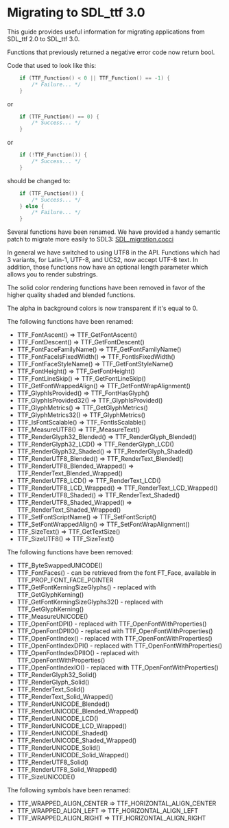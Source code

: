 
# Migrating to SDL_ttf 3.0

This guide provides useful information for migrating applications from SDL_ttf 2.0 to SDL_ttf 3.0.

Functions that previously returned a negative error code now return bool.

Code that used to look like this:
```c
    if (TTF_Function() < 0 || TTF_Function() == -1) {
        /* Failure... */
    }
```
or
```c
    if (TTF_Function() == 0) {
        /* Success... */
    }
```
or
```c
    if (!TTF_Function()) {
        /* Success... */
    }
```
should be changed to:
```c
    if (TTF_Function()) {
        /* Success... */
    } else {
        /* Failure... */
    }
```

Several functions have been renamed. We have provided a handy semantic patch to migrate more easily to SDL3: [SDL_migration.cocci](https://github.com/libsdl-org/SDL_ttf/blob/main/build-scripts/SDL_migration.cocci)

In general we have switched to using UTF8 in the API. Functions which had 3 variants, for Latin-1, UTF-8, and UCS2, now accept UTF-8 text. In addition, those functions now have an optional length parameter which allows you to render substrings.

The solid color rendering functions have been removed in favor of the higher quality shaded and blended functions.

The alpha in background colors is now transparent if it's equal to 0.

The following functions have been renamed:
* TTF_FontAscent() => TTF_GetFontAscent()
* TTF_FontDescent() => TTF_GetFontDescent()
* TTF_FontFaceFamilyName() => TTF_GetFontFamilyName()
* TTF_FontFaceIsFixedWidth() => TTF_FontIsFixedWidth()
* TTF_FontFaceStyleName() => TTF_GetFontStyleName()
* TTF_FontHeight() => TTF_GetFontHeight()
* TTF_FontLineSkip() => TTF_GetFontLineSkip()
* TTF_GetFontWrappedAlign() => TTF_GetFontWrapAlignment()
* TTF_GlyphIsProvided() => TTF_FontHasGlyph()
* TTF_GlyphIsProvided32() => TTF_GlyphIsProvided()
* TTF_GlyphMetrics() => TTF_GetGlyphMetrics()
* TTF_GlyphMetrics32() => TTF_GlyphMetrics()
* TTF_IsFontScalable() => TTF_FontIsScalable()
* TTF_MeasureUTF8() => TTF_MeasureText()
* TTF_RenderGlyph32_Blended() => TTF_RenderGlyph_Blended()
* TTF_RenderGlyph32_LCD() => TTF_RenderGlyph_LCD()
* TTF_RenderGlyph32_Shaded() => TTF_RenderGlyph_Shaded()
* TTF_RenderUTF8_Blended() => TTF_RenderText_Blended()
* TTF_RenderUTF8_Blended_Wrapped() => TTF_RenderText_Blended_Wrapped()
* TTF_RenderUTF8_LCD() => TTF_RenderText_LCD()
* TTF_RenderUTF8_LCD_Wrapped() => TTF_RenderText_LCD_Wrapped()
* TTF_RenderUTF8_Shaded() => TTF_RenderText_Shaded()
* TTF_RenderUTF8_Shaded_Wrapped() => TTF_RenderText_Shaded_Wrapped()
* TTF_SetFontScriptName() => TTF_SetFontScript()
* TTF_SetFontWrappedAlign() => TTF_SetFontWrapAlignment()
* TTF_SizeText() => TTF_GetTextSize()
* TTF_SizeUTF8() => TTF_SizeText()

The following functions have been removed:
* TTF_ByteSwappedUNICODE()
* TTF_FontFaces() - can be retrieved from the font FT_Face, available in TTF_PROP_FONT_FACE_POINTER
* TTF_GetFontKerningSizeGlyphs() - replaced with TTF_GetGlyphKerning()
* TTF_GetFontKerningSizeGlyphs32() - replaced with TTF_GetGlyphKerning()
* TTF_MeasureUNICODE()
* TTF_OpenFontDPI() - replaced with TTF_OpenFontWithProperties()
* TTF_OpenFontDPIIO() - replaced with TTF_OpenFontWithProperties()
* TTF_OpenFontIndex() - replaced with TTF_OpenFontWithProperties()
* TTF_OpenFontIndexDPI() - replaced with TTF_OpenFontWithProperties()
* TTF_OpenFontIndexDPIIO() - replaced with TTF_OpenFontWithProperties()
* TTF_OpenFontIndexIO() - replaced with TTF_OpenFontWithProperties()
* TTF_RenderGlyph32_Solid()
* TTF_RenderGlyph_Solid()
* TTF_RenderText_Solid()
* TTF_RenderText_Solid_Wrapped()
* TTF_RenderUNICODE_Blended()
* TTF_RenderUNICODE_Blended_Wrapped()
* TTF_RenderUNICODE_LCD()
* TTF_RenderUNICODE_LCD_Wrapped()
* TTF_RenderUNICODE_Shaded()
* TTF_RenderUNICODE_Shaded_Wrapped()
* TTF_RenderUNICODE_Solid()
* TTF_RenderUNICODE_Solid_Wrapped()
* TTF_RenderUTF8_Solid()
* TTF_RenderUTF8_Solid_Wrapped()
* TTF_SizeUNICODE()

The following symbols have been renamed:
* TTF_WRAPPED_ALIGN_CENTER => TTF_HORIZONTAL_ALIGN_CENTER
* TTF_WRAPPED_ALIGN_LEFT => TTF_HORIZONTAL_ALIGN_LEFT
* TTF_WRAPPED_ALIGN_RIGHT => TTF_HORIZONTAL_ALIGN_RIGHT

